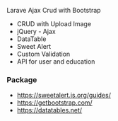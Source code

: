 Larave Ajax Crud with Bootstrap

- CRUD with Upload Image
- jQuery - Ajax
- DataTable
- Sweet Alert
- Custom Validation
- API for user and education

### Package
- https://sweetalert.js.org/guides/
- https://getbootstrap.com/
- https://datatables.net/
